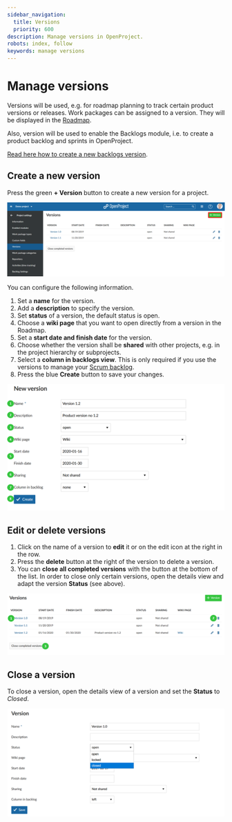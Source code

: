 ```yaml
---
sidebar_navigation:
  title: Versions
  priority: 600
description: Manage versions in OpenProject.
robots: index, follow
keywords: manage versions
---
```

# Manage versions

Versions will be used, e.g. for roadmap planning to track certain product versions or releases. Work packages can be assigned to a version. They will be displayed in the [Roadmap](../../roadmap).

Also, version will  be used to enable the Backlogs module, i.e. to create a product backlog and sprints in OpenProject.

[Read here how to create a new backlogs version](../../backlogs/manage-sprints).

## Create a new version

Press the green **+ Version** button to create a new version for a project.

![User-guide-project-settings-versions](User-guide-project-settings-versions.png)

You can configure the following information.

1. Set a **name** for the version.
2. Add a **description** to specify the version.
3. Set **status** of a version, the default status is open.
4. Choose a **wiki page** that you want to open directly from a version in the Roadmap.
5. Set a **start date and finish date** for the version.
6. Choose whether the version shall be **shared** with other projects, e.g. in the project hierarchy or subprojects.
7. Select a **column in backlogs view**. This is only required if you use the versions to manage your [Scrum backlog](../../backlogs-scrum).
8. Press the blue **Create** button to save your changes.

![User-guide-project-settings-create-version](User-guide-project-settings-create-version.png)

## Edit or delete versions

1. Click on the name of a version to **edit** it or on the edit icon at the right in the row.
2. Press the **delete** button at the right of the version to delete a version.
3. You can **close all completed versions** with the button at the bottom of the list. In order to close only certain versions, open the details view and adapt the version **Status** (see above).

![User-guide-project-settings-edit-versions](User-guide-project-settings-edit-versions.png)

## Close a version

To close a version, open the details view of a version and set the **Status** to *Closed*.

![close version](image-20200129161010953.png)